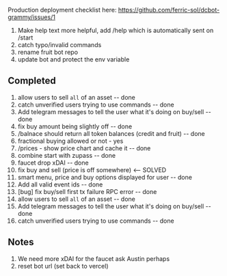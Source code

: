 Production deployment checklist here: https://github.com/ferric-sol/dcbot-grammy/issues/1

1. Make help text more helpful, add /help which is automatically sent on /start
1. catch typo/invalid commands
1. rename fruit bot repo
1. update bot and protect the env variable

## Completed

1. allow users to sell `all` of an asset -- done
1. catch unverified users trying to use commands -- done
1. Add telegram messages to tell the user what it's doing on buy/sell -- done
1. fix buy amount being slightly off -- done
1. /balnace should return all token balances (credit and fruit) -- done
1. fractional buying allowed or not - yes
1. /prices - show price chart and cache it -- done
1. combine start with zupass -- done
1. faucet drop xDAI -- done
1. fix buy and sell (price is off somewhere) <-- SOLVED
1. smart menu, price and buy options displayed for user -- done
1. Add all valid event ids -- done
1. [bug] fix buy/sell first tx failure RPC error -- done
1. allow users to sell `all` of an asset -- done
1. Add telegram messages to tell the user what it's doing on buy/sell -- done
1. catch unverified users trying to use commands -- done

## Notes

1. We need more xDAI for the faucet ask Austin perhaps
1. reset bot url (set back to vercel)

